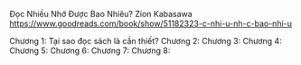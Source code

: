 Đọc Nhiều Nhớ Được Bao Nhiêu?
	Zion Kabasawa
	https://www.goodreads.com/book/show/51182323-c-nhi-u-nh-c-bao-nhi-u

Chương 1: Tại sao đọc sách là cần thiết?
Chương 2: 
Chương 3: 
Chương 4: 
Chương 5: 
Chương 6: 
Chương 7: 
Chương 8: 